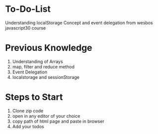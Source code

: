 # To-Do-List
Understanding localStorage Concept and event delegation from wesbos javascript30 course

# Previous Knowledge
1. Understanding of Arrays 
2. map, filter and reduce method
3. Event Delegation
4. localstorage and sessionStorage

# Steps to Start
1. Clone zip code
2. open in any editor of your choice 
3. copy path of html page and paste in browser
4. Add your todos
